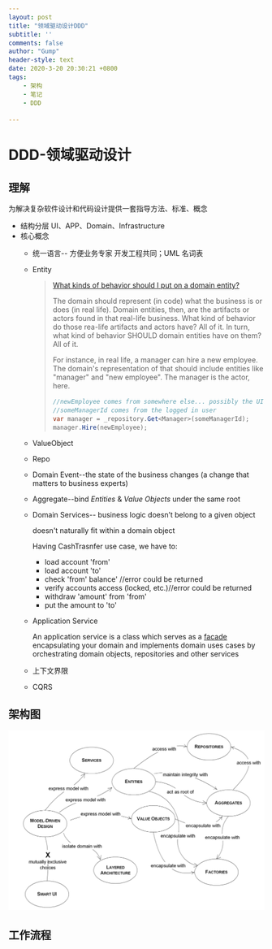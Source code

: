 ```yaml
---
layout: post
title: "领域驱动设计DDD"
subtitle: ''
comments: false
author: "Gump"
header-style: text
date: 2020-3-20 20:30:21 +0800
tags:
    - 架构
    - 笔记
    - DDD

---
```






# DDD-领域驱动设计



## 理解

  为解决复杂软件设计和代码设计提供一套指导方法、标准、概念

- 结构分层 UI、APP、Domain、Infrastructure
- 核心概念 
  - 统一语言-- 方便业务专家 开发工程共同；UML 名词表
  
  - Entity
  
    >  [What kinds of behavior should I put on a domain entity?](https://stackoverflow.com/questions/7781573/ddd-what-kinds-of-behavior-should-i-put-on-a-domain-entity)
    >
    >  The domain should represent (in code) what the business is or does (in real life). Domain entities, then, are the artifacts or actors found in that real-life business. What kind of behavior do those rea-life artifacts and actors have? All of it. In turn, what kind of behavior SHOULD domain entities have on them? All of it.
    >
    >  For instance, in real life, a manager can hire a new employee. The domain's representation of that should include entities like "manager" and "new employee". The manager is the actor, here.
    >
    >  ```java
    >  //newEmployee comes from somewhere else... possibly the UI
    >  //someManagerId comes from the logged in user
    >  var manager = _repository.Get<Manager>(someManagerId);
    >  manager.Hire(newEmployee);
    >  ```
  
  - ValueObject
  
  - Repo
  
  - Domain Event--the state of the business changes (a change that matters to business experts)
  
  - Aggregate--bind *Entities* & *Value Objects* under the same root
  
  - Domain Services-- business logic doesn’t belong to a given object
  
    doesn't naturally fit within a domain object
  
    Having CashTrasnfer use case, we have to:
  
    - load account 'from'
    - load account 'to'
    - check 'from' balance' //error could be returned
    - verify accounts access (locked, etc.)//error could be returned
    - withdraw 'amount' from 'from'
    - put the amount to 'to'
  
  - Application Service 
  
    An application service is a class which serves as a [facade](http://en.wikipedia.org/wiki/Facade_pattern) encapsulating your domain and implements domain uses cases by orchestrating domain objects, repositories and other services
  
  - 上下文界限
  
  - CQRS

## 架构图

![img](../img/arch/ddd-compents.png)

## 工作流程

